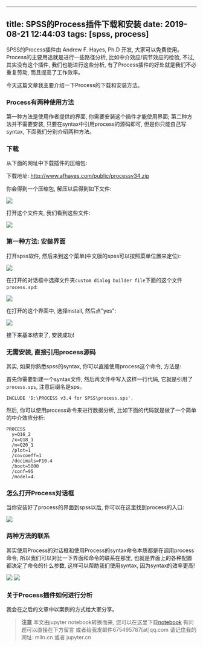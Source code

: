 
---

title: SPSS的Process插件下载和安装
date: 2019-08-21 12:44:03
tags: [spss, process]
---


SPSS的Process插件由 Andrew F. Hayes, Ph.D 开发, 大家可以免费使用。Process的主要用途就是进行一些路径分析, 比如中介效应/调节效应的检验, 不过, 其实没有这个插件, 我们也能进行这些分析, 有了Process插件的好处就是我们不必重复劳动, 而且提高了工作效率。

今天这篇文章我主要介绍一下Process的下载和安装方法。

<!-- more -->


### Process有两种使用方法

第一种方法是使用作者提供的界面, 你需要安装这个插件才能使用界面; 第二种方法并不需要安装, 只要在syntax中引用process的源码即可, 但是你只能自己写syntax, 下面我们分别介绍两种方法。

### 下载

从下面的网址中下载插件的压缩包:

下载地址:  http://www.afhayes.com/public/processv34.zip

你会得到一个压缩包, 解压以后得到如下文件:

<img src="imgs/01.png">

打开这个文件夹, 我们看到这些文件:

<img src="imgs/02.png">

### 第一种方法: 安装界面

打开spss软件, 然后来到这个菜单(中文版的spss可以按照菜单位置来定位):

<img src="imgs/04.png">

在打开的对话框中选择文件夹`custom dialog builder file`下面的这个文件`process.spd`:

<img src="imgs/05.png">

在打开的这个界面中, 选择install, 然后点"yes":

<img src="imgs/06.png">

接下来基本结束了, 安装成功!

### 无需安装, 直接引用process源码


其实, 如果你熟悉spss的syntax, 你可以直接使用process这个命令, 方法是:

首先你需要新建一个syntax文件, 然后再文件中写入这样一行代码, 它就是引用了`process.sps`, 注意后缀名是sps。

```spss
INCLUDE 'D:\PROCESS v3.4 for SPSS\process.sps'.
```

然后, 你可以使用process命令来进行数据分析, 比如下面的代码就是做了一个简单的中介效应分析:

```
PROCESS 
  y=Q16_2
  /x=Q18_1
  /m=Q20_1
  /plot=1
  /covcoeff=1
  /decimals=F10.4
  /boot=5000
  /conf=95
  /model=4.

```

### 怎么打开Process对话框


当你安装好了process的界面到spss以后, 你可以在这里找到process的入口:

<img src="imgs/07.png">

### 两种方法的联系

其实使用Process的对话框和使用Process的syntax命令本质都是在调用process命令, 所以我们可以对比一下界面和命令的联系在那里, 也就是界面上的各种配置都决定了命令的什么参数, 这样可以帮助我们使用syntax, 因为syntax的效率更高!

<img src="imgs/08.png">

<img src="imgs/09.png">

### 关于Process插件如何进行分析

我会在之后的文章中以案例的方式给大家分享。


> **注意**
> 本文由jupyter notebook转换而来, 您可以在这里下载[notebook](SPSS的Process插件下载和安装.ipynb)
> 有问题可以直接在下方留言
> 或者给我发邮件675495787[at]qq.com
> 请记住我的网址: mlln.cn 或者 jupyter.cn
